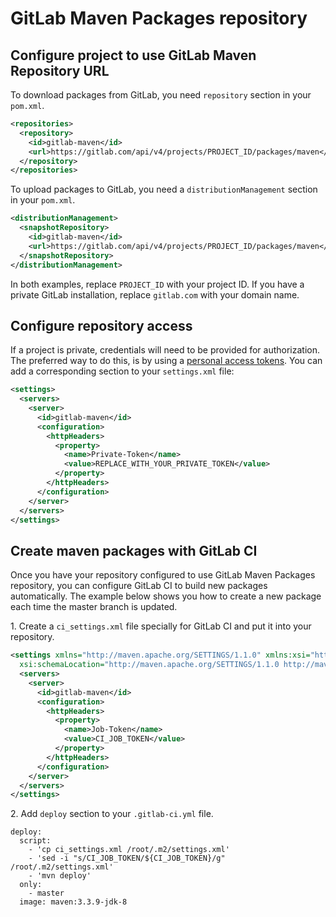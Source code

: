 # GitLab Maven Packages repository

## Configure project to use GitLab Maven Repository URL

To download packages from GitLab, you need `repository` section in your `pom.xml`.

```xml
<repositories>
  <repository>
    <id>gitlab-maven</id>
    <url>https://gitlab.com/api/v4/projects/PROJECT_ID/packages/maven</url>
  </repository>
</repositories>
```

To upload packages to GitLab, you need a `distributionManagement` section in your `pom.xml`.

```xml
<distributionManagement>
  <snapshotRepository>
    <id>gitlab-maven</id>
    <url>https://gitlab.com/api/v4/projects/PROJECT_ID/packages/maven</url>
  </snapshotRepository>
</distributionManagement>
```

In both examples, replace `PROJECT_ID` with your project ID. 
If you have a private GitLab installation, replace `gitlab.com` with your domain name.

## Configure repository access

If a project is private, credentials will need to be provided for authorization.
The preferred way to do this, is by using a [personal access tokens][pat].
You can add a corresponding section to your `settings.xml` file:


```xml
<settings>
  <servers>
    <server>
      <id>gitlab-maven</id>
      <configuration>
        <httpHeaders>
          <property>
            <name>Private-Token</name>
            <value>REPLACE_WITH_YOUR_PRIVATE_TOKEN</value>
          </property>
        </httpHeaders>
      </configuration>
    </server>
  </servers>
</settings>
```  

## Create maven packages with GitLab CI

Once you have your repository configured to use GitLab Maven Packages repository, 
you can configure GitLab CI to build new packages automatically. The example below 
shows you how to create a new package each time the master branch is updated.

1\. Create a `ci_settings.xml` file specially for GitLab CI and put it into your repository. 

```xml
<settings xmlns="http://maven.apache.org/SETTINGS/1.1.0" xmlns:xsi="http://www.w3.org/2001/XMLSchema-instance"
  xsi:schemaLocation="http://maven.apache.org/SETTINGS/1.1.0 http://maven.apache.org/xsd/settings-1.1.0.xsd">
  <servers>
    <server>
      <id>gitlab-maven</id>
      <configuration>
        <httpHeaders>
          <property>
            <name>Job-Token</name>
            <value>CI_JOB_TOKEN</value>
          </property>
        </httpHeaders>
      </configuration>
    </server>
  </servers>
</settings>
```

2\. Add `deploy` section to your `.gitlab-ci.yml` file.

```
deploy:
  script:
    - 'cp ci_settings.xml /root/.m2/settings.xml'
    - 'sed -i "s/CI_JOB_TOKEN/${CI_JOB_TOKEN}/g" /root/.m2/settings.xml'
    - 'mvn deploy'
  only:
    - master
  image: maven:3.3.9-jdk-8
```

[pat]: ../profile/personal_access_tokens.md

